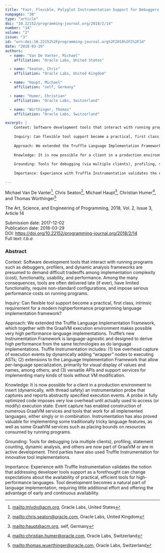 ```yaml
---
title: "Fast, Flexible, Polyglot Instrumentation Support for Debuggers and other Tools"
numpages: "30"
type: "article"
doi: "10.22152/programming-journal.org/2018/2/14"
number: "14"
volume: "2"
issue: "3"
id: "urn:doi:10.22152%2Fprogramming-journal.org%2F2018%2F2%2F14"
date: "2018-03-29"
authors: 
  - name: "Van De Vanter, Michael"
    affiliation: "Oracle Labs, United States"

  - name: "Seaton, Chris"
    affiliation: "Oracle Labs, United Kingdom"

  - name: "Haupt, Michael"
    affiliation: "self, Germany"

  - name: "Humer, Christian"
    affiliation: "Oracle Labs, Switzerland"

  - name: "Würthinger, Thomas"
    affiliation: "Oracle Labs, Switzerland"

excerpt: |
    Context: Software development tools that interact with running programs such as debuggers, profilers, and dynamic analysis frameworks are presumed to demand difficult tradeoffs among implementation complexity (cost), functionality, usability, and performance. Among the many consequences, tools are often delivered late (if ever), have limited functionality, require non-standard configurations, and impose serious performance costs on running programs.
    
    Inquiry: Can flexible tool support become a practical, first class, intrinsic requirement for a modern highperformance programming language implementation framework?
    
    Approach: We extended the Truffle Language Implementation Framework, which together with the GraalVM execution environment makes possible very high performance language implementations. Truffle’s new Instrumentation Framework is language-agnostic and designed to derive high performance from the same technologies as do language implementations. Truffle Instrumentation includes: (1) low overhead capture of execution events by dynamically adding “wrapper” nodes to executing ASTs; (2) extensions to the Language Implementation Framework that allow per-language specialization, primarily for visual display of values and names, among others; and (3) versatile APIs and support services for implementing many kinds of tools without VM modification.
    
    Knowledge: It is now possible for a client in a production environment to insert (dynamically, with thread safety) an instrumentation probe that captures and reports abstractly specified execution events. A probe in fully optimized code imposes very low overhead until actually used to access (or modify) execution state. Event capture has enabled construction of numerous GraalVM services and tools that work for all implemented languages, either singly or in combination. Instrumentation has also proved valuable for implementing some traditionally tricky language features, as well as some GraalVM services such as placing bounds on resources consumed by running programs.
    
    Grounding: Tools for debugging (via multiple clients), profiling, statement counting, dynamic analysis, and others are now part of GraalVM or are in active development. Third parties have also used Truffle Instrumentation for innovative tool implementations.
    
    Importance: Experience with Truffle Instrumentation validates the notion that addressing developer tools support as a forethought can change expectations about the availability of practical, efficient tools for high-performance languages. Tool development becomes a natural part of language implementation, requiring little additional effort and offering the advantage of early and continuous availability.

---
```

Michael Van De Vanter[^1], Chris Seaton[^2], Michael Haupt[^3], Christian Humer[^4], and Thomas Würthinger[^5]

The Art, Science, and Engineering of Programming, 2018, Vol. 2, Issue 3, Article 14

Submission date: 2017-12-02  
Publication date: 2018-03-29  
DOI: <https://doi.org/10.22152/programming-journal.org/2018/2/14>  
Full text: *t.b.a*  


### Abstract
Context: Software development tools that interact with running programs such as debuggers, profilers, and dynamic analysis frameworks are presumed to demand difficult tradeoffs among implementation complexity (cost), functionality, usability, and performance. Among the many consequences, tools are often delivered late (if ever), have limited functionality, require non-standard configurations, and impose serious performance costs on running programs.

Inquiry: Can flexible tool support become a practical, first class, intrinsic requirement for a modern highperformance programming language implementation framework?

Approach: We extended the Truffle Language Implementation Framework, which together with the GraalVM execution environment makes possible very high performance language implementations. Truffle’s new Instrumentation Framework is language-agnostic and designed to derive high performance from the same technologies as do language implementations. Truffle Instrumentation includes: (1) low overhead capture of execution events by dynamically adding “wrapper” nodes to executing ASTs; (2) extensions to the Language Implementation Framework that allow per-language specialization, primarily for visual display of values and names, among others; and (3) versatile APIs and support services for implementing many kinds of tools without VM modification.

Knowledge: It is now possible for a client in a production environment to insert (dynamically, with thread safety) an instrumentation probe that captures and reports abstractly specified execution events. A probe in fully optimized code imposes very low overhead until actually used to access (or modify) execution state. Event capture has enabled construction of numerous GraalVM services and tools that work for all implemented languages, either singly or in combination. Instrumentation has also proved valuable for implementing some traditionally tricky language features, as well as some GraalVM services such as placing bounds on resources consumed by running programs.

Grounding: Tools for debugging (via multiple clients), profiling, statement counting, dynamic analysis, and others are now part of GraalVM or are in active development. Third parties have also used Truffle Instrumentation for innovative tool implementations.

Importance: Experience with Truffle Instrumentation validates the notion that addressing developer tools support as a forethought can change expectations about the availability of practical, efficient tools for high-performance languages. Tool development becomes a natural part of language implementation, requiring little additional effort and offering the advantage of early and continuous availability.



[^1]: <mailto:mlvdv@acm.org>, Oracle Labs, United States
[^2]: <mailto:chris.seaton@oracle.com>, Oracle Labs, United Kingdom
[^3]: <mailto:haupt@acm.org>, self, Germany
[^4]: <mailto:christian.humer@oracle.com>, Oracle Labs, Switzerland
[^5]: <mailto:thomas.wuerthinger@oracle.com>, Oracle Labs, Switzerland
